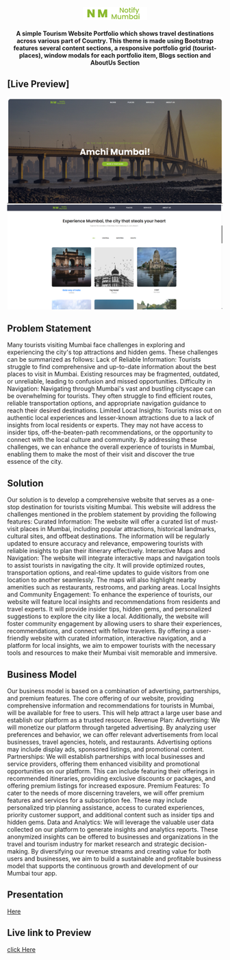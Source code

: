 <div align="center">
	<a href="https://mrjatinchauhan.github.io/tourindia/"><img src="./pictures/head-logo.png"></a>
	<h4>A simple Tourism Website Portfolio which shows travel destinations across various part of Country. This theme is made using Bootstrap features several content sections, a responsive portfolio grid (tourist-places), window modals for each portfolio item, Blogs section and AboutUs Section</h4>
</div>

## [Live Preview]
[![Tour India Preview](./pictures/welcoming-page.png)](https://mrjatinchauhan.github.io/tourindia/)
[![Glimpse Preview](./pictures/parts-glimpse.png)](https://mrjatinchauhan.github.io/tourindia/)


## Problem Statement
Many tourists visiting Mumbai face challenges in exploring and experiencing the city's top attractions and hidden gems. These challenges can be summarized as follows:
Lack of Reliable Information: Tourists struggle to find comprehensive and up-to-date information about the best places to visit in Mumbai. Existing resources may be fragmented, outdated, or unreliable, leading to confusion and missed opportunities.
Difficulty in Navigation: Navigating through Mumbai's vast and bustling cityscape can be overwhelming for tourists. They often struggle to find efficient routes, reliable transportation options, and appropriate navigation guidance to reach their desired destinations.
Limited Local Insights: Tourists miss out on authentic local experiences and lesser-known attractions due to a lack of insights from local residents or experts. They may not have access to insider tips, off-the-beaten-path recommendations, or the opportunity to connect with the local culture and community.
By addressing these challenges, we can enhance the overall experience of tourists in Mumbai, enabling them to make the most of their visit and discover the true essence of the city.

## Solution
Our solution is to develop a comprehensive website that serves as a one-stop destination for tourists visiting Mumbai. This website will address the challenges mentioned in the problem statement by providing the following features:
Curated Information: The website will offer a curated list of must-visit places in Mumbai, including popular attractions, historical landmarks, cultural sites, and offbeat destinations. The information will be regularly updated to ensure accuracy and relevance, empowering tourists with reliable insights to plan their itinerary effectively.
Interactive Maps and Navigation: The website will integrate interactive maps and navigation tools to assist tourists in navigating the city. It will provide optimized routes, transportation options, and real-time updates to guide visitors from one location to another seamlessly. The maps will also highlight nearby amenities such as restaurants, restrooms, and parking areas.
Local Insights and Community Engagement: To enhance the experience of tourists, our website will feature local insights and recommendations from residents and travel experts. It will provide insider tips, hidden gems, and personalized suggestions to explore the city like a local. Additionally, the website will foster community engagement by allowing users to share their experiences, recommendations, and connect with fellow travelers.
By offering a user-friendly website with curated information, interactive navigation, and a platform for local insights, we aim to empower tourists with the necessary tools and resources to make their Mumbai visit memorable and immersive.

## Business Model

Our business model is based on a combination of advertising, partnerships, and premium features. The core offering of our website, providing comprehensive information and recommendations for tourists in Mumbai, will be available for free to users. This will help attract a large user base and establish our platform as a trusted resource.
Revenue Plan:
Advertising: We will monetize our platform through targeted advertising. By analyzing user preferences and behavior, we can offer relevant advertisements from local businesses, travel agencies, hotels, and restaurants. Advertising options may include display ads, sponsored listings, and promotional content.
Partnerships: We will establish partnerships with local businesses and service providers, offering them enhanced visibility and promotional opportunities on our platform. This can include featuring their offerings in recommended itineraries, providing exclusive discounts or packages, and offering premium listings for increased exposure.
Premium Features: To cater to the needs of more discerning travelers, we will offer premium features and services for a subscription fee. These may include personalized trip planning assistance, access to curated experiences, priority customer support, and additional content such as insider tips and hidden gems.
Data and Analytics: We will leverage the valuable user data collected on our platform to generate insights and analytics reports. These anonymized insights can be offered to businesses and organizations in the travel and tourism industry for market research and strategic decision-making.
By diversifying our revenue streams and creating value for both users and businesses, we aim to build a sustainable and profitable business model that supports the continuous growth and development of our Mumbai tour app.

## Presentation 
[Here](https://docs.google.com/presentation/d/1zxFOlGs31zYTm6RQAenTHiG_ksCLc7CdU69KjUSUlJw/edit?usp=sharing)
## Live link to Preview
[click Here](https://notify-mumbai.vercel.app/)
